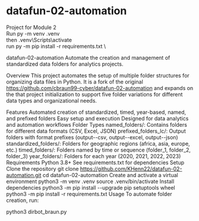 # datafun-02-automation
Project for Module 2 \
Run py -m venv .venv \
then .venv\Scripts\activate \
run py -m pip install -r requirements.txt \

datafun-02-automation
Automate the creation and management of standardized data folders for analytics projects.

Overview
This project automates the setup of multiple folder structures for organizing data files in Python. It is a fork of the original https://github.com/cbraun99-cyber/datafun-02-automation and expands on the that project initialization to support five folder variations for different data types and organizational needs.

Features
Automated creation of standardized, timed, year-based, named, and prefixed folders
Easy setup and execution
Designed for data analytics and automation workflows
Folder Types
named_folders/: Contains folders for different data formats (CSV, Excel, JSON)
prefixed_folders_lc/: Output folders with format prefixes (output--csv, output--excel, output--json)
standardized_folders/: Folders for geographic regions (africa, asia, europe, etc.)
timed_folders/: Folders named by time or sequence (folder_1, folder_2, folder_3)
year_folders/: Folders for each year (2020, 2021, 2022, 2023)
Requirements
Python 3.8+
See requirements.txt for dependencies
Setup
Clone the repository
git clone https://github.com/KHenn22/datafun-02-automation.git
cd datafun-02-automation
Create and activate a virtual environment
python3 -m venv .venv
source .venv/bin/activate
Install dependencies
python3 -m pip install --upgrade pip setuptools wheel
python3 -m pip install -r requirements.txt
Usage
To automate folder creation, run:

python3 dirbot_braun.py